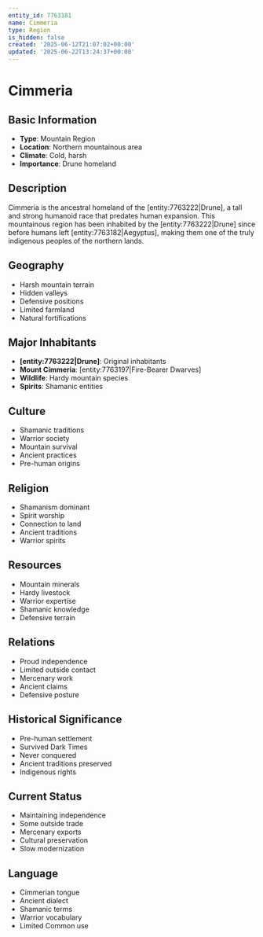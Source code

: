```yaml
---
entity_id: 7763181
name: Cimmeria
type: Region
is_hidden: false
created: '2025-06-12T21:07:02+00:00'
updated: '2025-06-22T13:24:37+00:00'
---
```


# Cimmeria

## Basic Information

- **Type**: Mountain Region
- **Location**: Northern mountainous area
- **Climate**: Cold, harsh
- **Importance**: Drune homeland

## Description

Cimmeria is the ancestral homeland of the [entity:7763222|Drune], a tall and strong humanoid race that predates human expansion. This mountainous region has been inhabited by the [entity:7763222|Drune] since before humans left [entity:7763182|Aegyptus], making them one of the truly indigenous peoples of the northern lands.

## Geography

- Harsh mountain terrain
- Hidden valleys
- Defensive positions
- Limited farmland
- Natural fortifications

## Major Inhabitants

- **[entity:7763222|Drune]**: Original inhabitants
- **Mount Cimmeria**: [entity:7763197|Fire-Bearer Dwarves]
- **Wildlife**: Hardy mountain species
- **Spirits**: Shamanic entities

## Culture

- Shamanic traditions
- Warrior society
- Mountain survival
- Ancient practices
- Pre-human origins

## Religion

- Shamanism dominant
- Spirit worship
- Connection to land
- Ancient traditions
- Warrior spirits

## Resources

- Mountain minerals
- Hardy livestock
- Warrior expertise
- Shamanic knowledge
- Defensive terrain

## Relations

- Proud independence
- Limited outside contact
- Mercenary work
- Ancient claims
- Defensive posture

## Historical Significance

- Pre-human settlement
- Survived Dark Times
- Never conquered
- Ancient traditions preserved
- Indigenous rights

## Current Status

- Maintaining independence
- Some outside trade
- Mercenary exports
- Cultural preservation
- Slow modernization

## Language

- Cimmerian tongue
- Ancient dialect
- Shamanic terms
- Warrior vocabulary
- Limited Common use